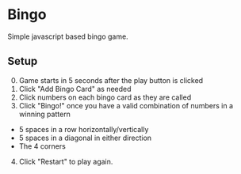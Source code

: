 # Bingo

Simple javascript based bingo game.

## Setup

0. Game starts in 5 seconds after the play button is clicked
1. Click "Add Bingo Card" as needed
2. Click numbers on each bingo card as they are called
3. Click "Bingo!" once you have a valid combination of numbers in a winning pattern
 * 5 spaces in a row horizontally/vertically
 * 5 spaces in a diagonal in either direction
 * The 4 corners
4. Click "Restart" to play again.
